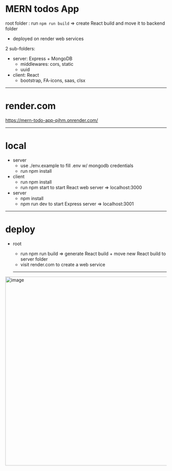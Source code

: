 # MERN todos App 

root folder : run `npm run build` => create React build and move it to backend folder

- deployed on render web services

2 sub-folders:
- server: Express +  MongoDB 
  + middlewares: cors, static 
  + uuid 
- client: React
  + bootstrap, FA-icons, saas, clsx

----
# render.com

https://mern-todo-app-pjhm.onrender.com/

----
# local
- server
  + use ./env.example to fill .env w/ mongodb credentials 
  + run npm install
- client
  + run npm install
  + run npm start to start React web server => localhost:3000
- server
  + npm install
  + npm run dev to start Express server => localhost:3001
----

# deploy
- root
  + run npm run build => generate React build + move new React build to server folder
  + visit render.com to create a web service 
  
  ----
  
<img width="588" alt="image" src="https://user-images.githubusercontent.com/99029880/222968925-ac9746c8-995f-4b79-8565-935cc91b0cd5.png">


